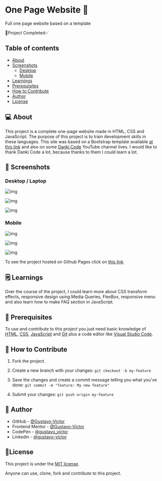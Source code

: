 # One Page Website 📄

Full one page website based on a template

🚀Project Completed✅

## Table of contents

- [About](#-about)
- [Screenshots](#-screenshots)
   - [Desktop](#-desktop)
   - [Mobile](#-mobile)
- [Learnings](#-learnings)
- [Prerequisites](#-prerequisites)
- [How to Contribute](#-how-to-contribute)
- [Author](#-author)
- [License](#-license)

## 💻 About
This project is a complete one-page website made in HTML, CSS and JavaScript.
The purpose of this project is to train development skills in these languages. This site was based on a Bootstrap template available [at this link](https://bootstrapmade.com/demo/OnePage/) and also on some [Danki Code](https://www.youtube.com/c/DankiCode) YouTube channel lives. I would like to thank Danki Code a lot, because thanks to them I could learn a lot.
## 🎨 Screenshots

### Desktop / Laptop
![img](./assets/img/screenshot/screenshot.png)

![img](./assets/img/screenshot/screenshot2.png)

![img](./assets/img/screenshot/screenshot3.png)

### Mobile
![img](./assets/img/screenshot/screenshot4.png)

![img](./assets/img/screenshot/screenshot5.png)

![img](./assets/img/screenshot/screenshot6.png)


To see the project hosted on Github Pages click on [this link](https://gustavo-victor.github.io/onePageWebsite/)

## 🗒️ Learnings

Over the course of the project, I could learn more about CSS transform effects, responsive design using Media Queries, FlexBox, responsive menu and also learn how to make FAQ section in JavaScript.

## 🚀 Prerequisites

To use and contribute to this project you just need basic knowledge of [HTML](https://developer.mozilla.org/pt-BR/docs/Web/HTML), [CSS](https://developer.mozilla.org/pt-BR/docs/Web/CSS), [JavaScript](https://www.javascript.com/) and [Git](https://git-scm.com/) plus a code editor like [Visual Studio Code](https://code.visualstudio.com/).
 
## 💪 How to Contribute 

1. Fork the project.

2. Create a new branch with your changes: `git checkout -b my-feature`

3. Save the changes and create a commit message telling you what you've done: `git commit -m "feature: My new feature"`

4. Submit your changes: `git push origin my-feature`

<!--
If you want more help with writing markdown, I'd recommend checking out [The Markdown Guide](https://www.markdownguide.org/) to learn more.
-->
## 🦸 Author

- GitHub - [@Gustavo-Victor](https://github.com/Gustavo-Victor)
- Frontend Mentor - [@Gustavo-Victor](https://www.frontendmentor.io/profile/Gustavo-Victor)
- CodePen - [@gustavo_victor](https://codepen.io/gustavo_victor)
- Linkedin - [@gustavo-victor](https://www.linkedin.com/in/gustavo-victor-575b93206/)

## 📝License

This project is under the [MIT license](./LICENSE).

Anyone can use, clone, fork and contribute to this project.

